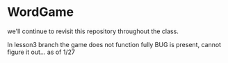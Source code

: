# WordGame
we'll continue to revisit this repository throughout the class.

In lesson3 branch the game does not function fully BUG is present, cannot figure it out... as of 
1/27

